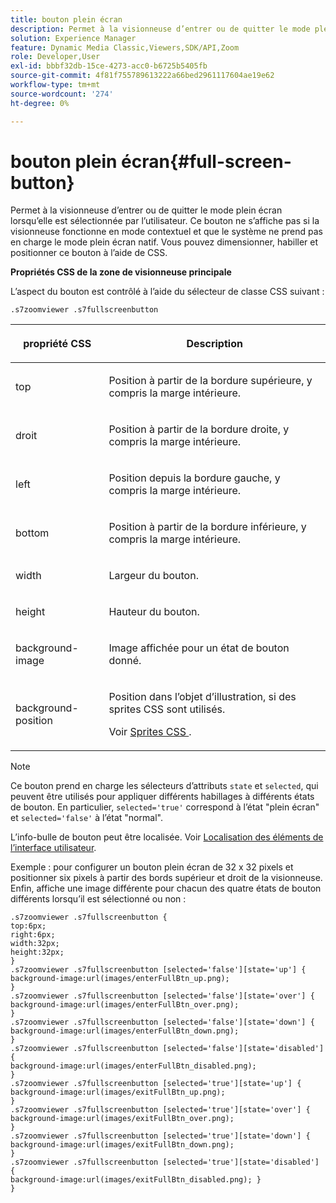 ```yaml
---
title: bouton plein écran
description: Permet à la visionneuse d’entrer ou de quitter le mode plein écran lorsqu’elle est sélectionnée par l’utilisateur. Ce bouton ne s’affiche pas si la visionneuse fonctionne en mode contextuel et que le système ne prend pas en charge le mode plein écran natif. Vous pouvez dimensionner, habiller et positionner ce bouton à l’aide de CSS.
solution: Experience Manager
feature: Dynamic Media Classic,Viewers,SDK/API,Zoom
role: Developer,User
exl-id: bbbf32db-15ce-4273-acc0-b6725b5405fb
source-git-commit: 4f81f755789613222a66bed2961117604ae19e62
workflow-type: tm+mt
source-wordcount: '274'
ht-degree: 0%

---
```


# bouton plein écran{#full-screen-button}

Permet à la visionneuse d’entrer ou de quitter le mode plein écran lorsqu’elle est sélectionnée par l’utilisateur. Ce bouton ne s’affiche pas si la visionneuse fonctionne en mode contextuel et que le système ne prend pas en charge le mode plein écran natif. Vous pouvez dimensionner, habiller et positionner ce bouton à l’aide de CSS.

<!--<a id="section_061E550C1C1D4DB2BD663A898895B38C"></a>-->

**Propriétés CSS de la zone de visionneuse principale**

L’aspect du bouton est contrôlé à l’aide du sélecteur de classe CSS suivant :

```
.s7zoomviewer .s7fullscreenbutton
```

<table id="table_94EE3F5BBE4547C0B4943471CEE7EDE4"> 
 <thead> 
  <tr> 
   <th colname="col1" class="entry"> <p> propriété CSS </p> </th> 
   <th colname="col2" class="entry"> <p>Description </p> </th> 
  </tr> 
 </thead>
 <tbody> 
  <tr> 
   <td colname="col1"> <p> <span class="codeph"> top </span> </p> </td> 
   <td colname="col2"> <p>Position à partir de la bordure supérieure, y compris la marge intérieure. </p> </td> 
  </tr> 
  <tr> 
   <td colname="col1"> <p> <span class="codeph"> droit </span> </p> </td> 
   <td colname="col2"> <p>Position à partir de la bordure droite, y compris la marge intérieure. </p> </td> 
  </tr> 
  <tr> 
   <td colname="col1"> <p> <span class="codeph"> left </span> </p> </td> 
   <td colname="col2"> <p>Position depuis la bordure gauche, y compris la marge intérieure. </p> </td> 
  </tr> 
  <tr> 
   <td colname="col1"> <p> <span class="codeph"> bottom </span> </p> </td> 
   <td colname="col2"> <p>Position à partir de la bordure inférieure, y compris la marge intérieure. </p> </td> 
  </tr> 
  <tr> 
   <td colname="col1"> <p> <span class="codeph"> width </span> </p> </td> 
   <td colname="col2"> <p>Largeur du bouton. </p> </td> 
  </tr> 
  <tr> 
   <td colname="col1"> <p> <span class="codeph"> height </span> </p> </td> 
   <td colname="col2"> <p>Hauteur du bouton. </p> </td> 
  </tr> 
  <tr> 
   <td colname="col1"> <p> <span class="codeph"> background-image </span> </p> </td> 
   <td colname="col2"> <p>Image affichée pour un état de bouton donné. </p> </td> 
  </tr> 
  <tr> 
   <td colname="col1"> <p> <span class="codeph"> background-position </span> </p> </td> 
   <td colname="col2"> <p> Position dans l’objet d’illustration, si des sprites CSS sont utilisés. </p> <p>Voir <a href="../../../c-html5-s7-aem-asset-viewers/c-html5-flyout-viewer-20-about/c-html5-flyout-viewer-20-customizingviewer/c-html5-flyout-viewer-20-customizingviewer.md#section-0711ece44a4740168cfd7624c9010bd1" format="dita" scope="local"> Sprites CSS </a>. </p> </td> 
  </tr> 
 </tbody> 
</table>

>[!NOTE]
>
>Ce bouton prend en charge les sélecteurs d’attributs `state` et `selected`, qui peuvent être utilisés pour appliquer différents habillages à différents états de bouton. En particulier, `selected='true'` correspond à l’état &quot;plein écran&quot; et `selected='false'` à l’état &quot;normal&quot;.

L’info-bulle de bouton peut être localisée. Voir [Localisation des éléments de l’interface utilisateur](../../../c-html5-s7-aem-asset-viewers/c-html5-20-zoom-viewer-about/c-html5-20-zoom-viewer-localization.md#concept-cbfc39344c494eb7b9f6a272cff0cc74).

Exemple : pour configurer un bouton plein écran de 32 x 32 pixels et positionner six pixels à partir des bords supérieur et droit de la visionneuse. Enfin, affiche une image différente pour chacun des quatre états de bouton différents lorsqu’il est sélectionné ou non :

```
.s7zoomviewer .s7fullscreenbutton { 
top:6px; 
right:6px; 
width:32px; 
height:32px; 
} 
.s7zoomviewer .s7fullscreenbutton [selected='false'][state='up'] { 
background-image:url(images/enterFullBtn_up.png); 
} 
.s7zoomviewer .s7fullscreenbutton [selected='false'][state='over'] {  
background-image:url(images/enterFullBtn_over.png); 
} 
.s7zoomviewer .s7fullscreenbutton [selected='false'][state='down'] {  
background-image:url(images/enterFullBtn_down.png); 
} 
.s7zoomviewer .s7fullscreenbutton [selected='false'][state='disabled'] { 
background-image:url(images/enterFullBtn_disabled.png); 
} 
.s7zoomviewer .s7fullscreenbutton [selected='true'][state='up'] {  
background-image:url(images/exitFullBtn_up.png); 
} 
.s7zoomviewer .s7fullscreenbutton [selected='true'][state='over'] {  
background-image:url(images/exitFullBtn_over.png); 
} 
.s7zoomviewer .s7fullscreenbutton [selected='true'][state='down'] {  
background-image:url(images/exitFullBtn_down.png); 
} 
.s7zoomviewer .s7fullscreenbutton [selected='true'][state='disabled'] {  
background-image:url(images/exitFullBtn_disabled.png); } 
}
```
